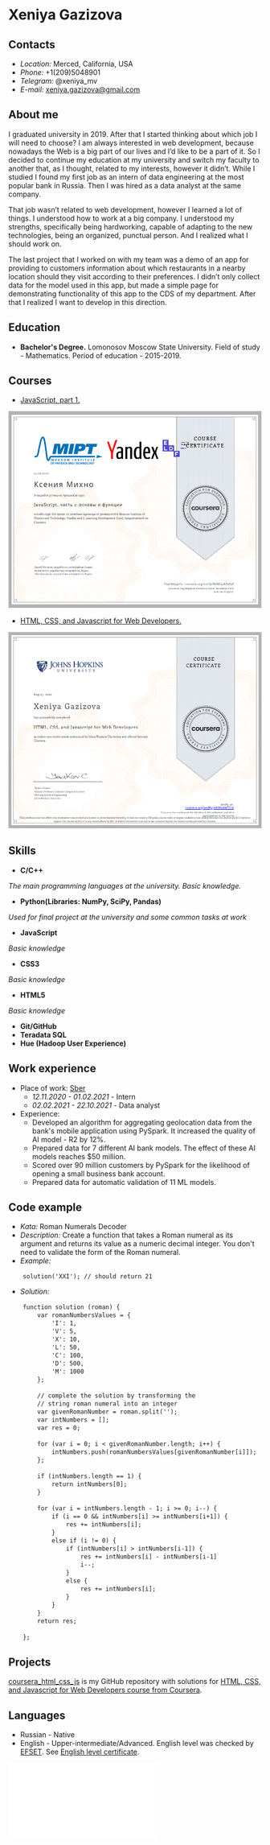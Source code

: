 # Xeniya Gazizova
## Contacts
* *Location:* Merced, California, USA
* *Phone:* +1(209)5048901
* *Telegram:* @xeniya_mv
* *E-mail:* xeniya.gazizova@gmail.com

## About me

I graduated university in 2019. After that I started thinking about which job I will need to choose? I am always interested in web development, because nowadays the Web is a big part of our lives and I’d like to be a part of it. So I decided to continue my education at my university and switch my faculty to another that, as I thought, related to my interests, however it didn’t. While I studied I found my first job as an intern of data engineering at the most popular bank in Russia. Then I was hired as a data analyst at the same company.

That job wasn’t related to web development, however I learned a lot of things. I understood how to work at a big company. I understood my strengths, specifically being hardworking, capable of adapting to the new technologies, being an organized, punctual person. And I realized what I should work on. 

The last project that I worked on with my team was a demo of an app for providing to customers information about which restaurants in a nearby location should they visit according to their preferences. I didn’t only collect data for the model used in this app, but made a simple page for demonstrating functionality of this app to the CDS of my department. After that I realized I want to develop in this direction. 

## Education
* **Bachelor's Degree.** Lomonosov Moscow State University. Field of study - Mathematics. Period of education - 2015-2019.

## Courses
* [JavaScript, part 1.](https://www.coursera.org/learn/javascript-osnovy-i-funktsii)

![Coursera course 1](/images/coursera_js_1.png)

* [HTML, CSS, and Javascript for Web Developers.](https://www.coursera.org/learn/html-css-javascript-for-web-developers)

![Coursera course 2](/images/coursera_html_css_js.png)

## Skills
* **C/C++**

*The main programming languages at the university. Basic knowledge.*
* **Python(Libraries: NumPy, SciPy, Pandas)**

*Used for final project at the university and some common tasks at work*
* **JavaScript**

*Basic knowledge*
* **CSS3**

*Basic knowledge*
* **HTML5**

*Basic knowledge*
* **Git/GitHub**
* **Teradata SQL**
* **Hue (Hadoop User Experience)**

## Work experience
* Place of work: [Sber](www.sberbank.ru)
    - *12.11.2020 - 01.02.2021* - Intern
    - *02.02.2021 - 22.10.2021* - Data analyst
* Experience:
    - Developed an algorithm for aggregating geolocation data from the bank's mobile application using PySpark. It increased the quality of AI model - R2 by 12%.
    - Prepared data for 7 different AI bank models. The effect of these AI models reaches $50 million.
    - Scored over 90 million customers by PySpark for the likelihood of opening a small business bank account.
    - Prepared data for automatic validation of 11 ML models.


## Code example
* *Kata:* Roman Numerals Decoder
* *Description:* Create a function that takes a Roman numeral as its argument and returns its value as a numeric decimal integer. You don't need to validate the form of the Roman numeral.
* *Example:*

```
    solution('XXI'); // should return 21
```
* *Solution:*

```
    function solution (roman) {
        var romanNumbersValues = {
            'I': 1,
            'V': 5,
            'X': 10,
            'L': 50,
            'C': 100,
            'D': 500,
            'M': 1000
        };

        // complete the solution by transforming the
        // string roman numeral into an integer
        var givenRomanNumber = roman.split('');
        var intNumbers = [];
        var res = 0;
    
        for (var i = 0; i < givenRomanNumber.length; i++) {
            intNumbers.push(romanNumbersValues[givenRomanNumber[i]]);
        };
    
        if (intNumbers.length == 1) {
            return intNumbers[0];
        }

        for (var i = intNumbers.length - 1; i >= 0; i--) {
            if (i == 0 && intNumbers[i] >= intNumbers[i+1]) {
                res += intNumbers[i];
            }
            else if (i != 0) {
                if (intNumbers[i] > intNumbers[i-1]) {
                    res += intNumbers[i] - intNumbers[i-1]
                    i--;
                }
                else {
                    res += intNumbers[i];
                }
            }
        }
        return res;

    };
```

## Projects
[coursera_html_css_js](https://github.com/XeniyaMV/coursera_html_css_js) is my GitHub repository with solutions for  [HTML, CSS, and Javascript for Web Developers course from Coursera](https://www.coursera.org/learn/html-css-javascript-for-web-developers).

## Languages
* Russian - Native
* English - Upper-intermediate/Advanced. English level was checked by [EFSET](https://www.efset.org/ef-set-50/).
See [English level certificate](https://github.com/XeniyaMV/rsschool-cv/blob/gh-pages/images/EF_SET_Certificate.pdf).
<embed src="/images/EF_SET_Certificate.pdf" type="application/pdf">
